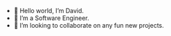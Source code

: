 - 👋 Hello world, I’m David.
- 🚩 I’m a Software Engineer.
- 🚀 I’m looking to collaborate on any fun new projects. 


<!---
DCy4/DCy4 is a ✨ special ✨ repository because its `README.md` (this file) appears on your GitHub profile.
You can click the Preview link to take a look at your changes.
--->
